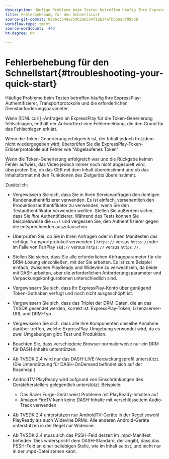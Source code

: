 ```yaml
---
description: Häufige Probleme beim Testen betreffen häufig Ihre ExpressPlay-Authentifizierer, Transportprotokolle und die erforderlichen Dienstanforderungsparameter.
title: Fehlerbehebung für den Schnellstart
source-git-commit: 02ebc3548a254b2a6554f1ab34afbb3ea5f09bb8
workflow-type: tm+mt
source-wordcount: '446'
ht-degree: 0%

---
```


# Fehlerbehebung für den Schnellstart{#troubleshooting-your-quick-start}

Häufige Probleme beim Testen betreffen häufig Ihre ExpressPlay-Authentifizierer, Transportprotokolle und die erforderlichen Dienstanforderungsparameter.

Wenn [!DNL curl] -Anfragen an ExpressPlay für die Token-Generierung fehlschlagen, enthält der Antworttext eine Fehlermeldung, die den Grund für das Fehlschlagen erklärt.

Wenn die Token-Generierung erfolgreich ist, der Inhalt jedoch trotzdem nicht wiedergegeben wird, überprüfen Sie die ExpressPlay-Token-Erlöserprotokolle auf Fehler wie &quot;Abgelaufenes Token&quot;.

Wenn die Token-Generierung erfolgreich war und die Rückgabe keinen Fehler aufwies, das Video jedoch immer noch nicht abgespielt wird, überprüfen Sie, ob das CEK mit dem Inhalt übereinstimmt und ob das Inhaltsformat mit den Funktionen des Zielgeräts übereinstimmt.

Zusätzlich:

* Vergewissern Sie sich, dass Sie in Ihren Serviceanfragen den richtigen Kundenauthentifizierer verwenden. Es ist einfach, versehentlich den Produktionsauthentifikator zu verwenden, wenn Sie den Testauthentifikator verwenden wollten. Stellen Sie außerdem sicher, dass Sie *Ihre* Authentifizierer. Während des Tests können Sie beispielsweise die `curl` und vergessen Sie, den Authentifizierer gegen die entsprechenden auszutauschen.

* Überprüfen Sie, ob Sie in Ihren Anfragen oder in Ihren Manifesten das richtige Transportprotokoll verwenden ( `https://` versus `https://`oder im Falle von FairPlay `skd://` versus `https://` versus `https://`.

* Stellen Sie sicher, dass Sie alle erforderlichen Abfrageparameter für die DRM-Lösung einschließen, mit der Sie arbeiten. Es ist zum Beispiel einfach, zwischen PlayReady und Widevine zu verwechseln, da beide mit DASH arbeiten, aber die erforderlichen Anforderungsparameter und Verpackungskonfigurationen unterschiedlich sind.
* Vergewissern Sie sich, dass Ihr ExpressPlay-Konto über genügend Token-Guthaben verfügt und noch nicht ausgeschöpft ist.
* Vergewissern Sie sich, dass das Triplet der DRM-Daten, die an das TVSDK gesendet werden, korrekt ist: ExpressPlay-Token, Lizenzserver-URL und DRM-Typ.
* Vergewissern Sie sich, dass alle Ihre Komponenten dieselbe Annahme darüber treffen, welche ExpressPlay-Umgebung verwendet wird, da es zwei Umgebungen gibt: Test und Produktion.
* Beachten Sie, dass verschiedene Browser normalerweise nur ein DRM für DASH-Inhalte unterstützen.
* Ab TVSDK 2.4 wird nur das DASH-LIVE-Verpackungsprofil unterstützt. (Die Unterstützung für DASH-OnDemand befindet sich auf der Roadmap.)
* AndroidTV PlayReady wird aufgrund von Einschränkungen des Geräteherstellers gelegentlich unterstützt. Beispiele:

   * Das Razer Forge-Gerät weist Probleme mit PlayReady-Inhalten auf
   * Amazon FireTV kann keine DASH-Inhalte mit verschlüsseltem Audio-Track verwenden

* Ab TVSDK 2.4 unterstützen nur AndroidTV-Geräte in der Regel sowohl PlayReady als auch Widevine DRMs. Alle anderen Android-Geräte unterstützen in der Regel nur Widevine.
* Ab TVSDK 2.4 muss sich das PSSH-Feld derzeit im .mpd-Manifest befinden. Dies widerspricht dem DASH-Standard, der angibt, dass das PSSH-Feld an einer beliebigen Stelle, wie im Inhalt selbst, und nicht nur in der .mpd-Datei stehen kann.
